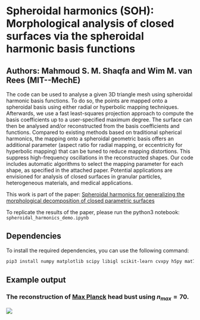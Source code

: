 # Spheroidal harmonics (SOH): Morphological analysis of closed surfaces via the spheroidal harmonic basis functions
## Authors: Mahmoud S. M. Shaqfa and Wim M. van Rees (MIT--MechE)

The code can be used to analyse a given 3D triangle mesh using spheroidal harmonic basis functions. To do so, the points are mapped onto a spheroidal basis using either radial or hyperbolic mapping techniques. Afterwards, we use a fast least-squares projection approach to compute the basis coefficients up to a user-specified maximum degree. The surface can then be analysed and/or reconstructed from the basis coefficients and functions. Compared to existing methods based on traditional spherical harmonics, the mapping onto a spheroidal geometric basis offers an additional parameter (aspect ratio for radial mapping, or eccentricity for hyperbolic mapping) that can be tuned to reduce mapping distortions. This suppress high-frequency oscillations in the reconstructed shapes. Our code includes automatic algorithms to select the mapping parameter for each shape, as specified in the attached paper. Potential applications are envisioned for analysis of closed surfaces in granular particles, heterogeneous materials, and medical applications.

This work is part of the paper: [Spheroidal harmonics for generalizing the morphological decomposition of closed parametric surfaces](https://arxiv.org/abs/2407.03350)

To replicate the results of the paper, please run the python3 notebook: ```spheroidal_harmonics_demo.ipynb```


## Dependencies

To install the required dependencies, you can use the following command:

```bash
pip3 install numpy matplotlib scipy libigl scikit-learn cvxpy h5py mat73
```



## Example output
### The reconstruction of [Max Planck](https://en.wikipedia.org/wiki/Max_Planck) head bust using $n_{max} = 70$.

![](https://github.com/msshaqfa/spheroidal-harmonics/blob/main/visualizations/Max_example.gif)



